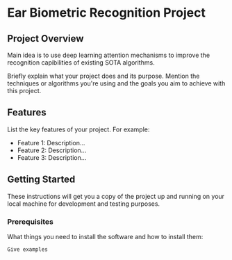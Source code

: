 # Ear Biometric Recognition Project

## Project Overview

Main idea is to use deep learning attention mechanisms to improve the recognition capibilities of existing SOTA algorithms.

Briefly explain what your project does and its purpose. Mention the techniques or algorithms you're using and the goals you aim to achieve with this project.

## Features

List the key features of your project. For example:

- Feature 1: Description...
- Feature 2: Description...
- Feature 3: Description...

## Getting Started

These instructions will get you a copy of the project up and running on your local machine for development and testing purposes.

### Prerequisites

What things you need to install the software and how to install them:

```bash
Give examples
